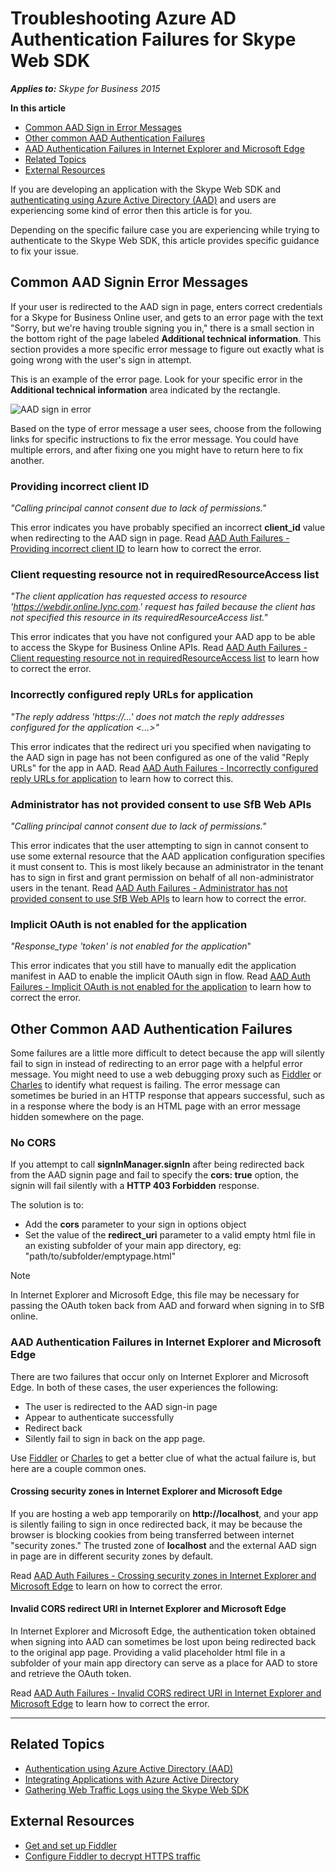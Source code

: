 # Troubleshooting Azure AD Authentication Failures for Skype Web SDK

_**Applies to:** Skype for Business 2015_

**In this article**
- [Common AAD Sign in Error Messages](#error-messages)
- [Other common AAD Authentication Failures](#other-failures)
- [AAD Authentication Failures in Internet Explorer and Microsoft Edge](#MS-specific)
- [Related Topics](#related-topics)
- [External Resources](#external-resources)

If you are developing an application with the Skype Web SDK and [authenticating using Azure Active Directory (AAD)](../../PTAuthAzureAD.md) and users are experiencing some kind of error then this article is for you.

Depending on the specific failure case you are experiencing while trying to authenticate to the Skype Web SDK, this article provides specific guidance to fix your issue. 

<a name="error-messages"></a>
## Common AAD Signin Error Messages

If your user is redirected to the AAD sign in page, enters correct credentials for a Skype for Business Online user, and gets to an error page with the text "Sorry, but we're having trouble signing you in," there is a small section in the bottom right of the page labeled **Additional technical information**. This section provides a more specific error message to figure out exactly what is going wrong with the user's sign in attempt.

This is an example of the error page. Look for your specific error in the **Additional technical information** area indicated by the rectangle.

![AAD sign in error](../../../images/troubleshooting/auth/AdditionalTechnicalInfo.PNG)

Based on the type of error message a user sees, choose from the following links for specific instructions to fix the error message. You could have multiple errors, and after fixing one you might have to return here to fix another.

### Providing incorrect client ID

_"Calling principal cannot consent due to lack of permissions."_

This error indicates you have probably specified an incorrect **client_id** value when redirecting to the AAD sign in page.
Read [AAD Auth Failures - Providing incorrect client ID](./AADAuth-ClientID.md) to learn how to correct the error.

### Client requesting resource not in requiredResourceAccess list

_"The client application has requested access to resource 'https://webdir.online.lync.com.' request has failed because the client has not specified this resource in its requiredResourceAccess list."_

This error indicates that you have not configured your AAD app to be able to access the Skype for Business Online APIs.
Read [AAD Auth Failures - Client requesting resource not in requiredResourceAccess list](./AADAuth-DelegatePermissions.md) to learn how to correct the error.

### Incorrectly configured reply URLs for application

_"The reply address 'https://...' does not match the reply addresses configured for the application <...>"_

This error indicates that the redirect uri you specified when navigating to the AAD sign in page has not been configured as one of the valid "Reply URLs" for the app in AAD.
Read [AAD Auth Failures - Incorrectly configured reply URLs for application](./AADAuth-ReplyURLs.md) to learn how to correct this.

### Administrator has not provided consent to use SfB Web APIs

_"Calling principal cannot consent due to lack of permissions."_

This error indicates that the user attempting to sign in cannot consent to use some external resource that the AAD application configuration specifies it must consent to. This is most likely because an administrator in the tenant has to sign in first and grant permission on behalf of all non-administrator users in the tenant.
Read [AAD Auth Failures - Administrator has not provided consent to use SfB Web APIs](./AADAuth-AdminConsent.md) to learn how to correct the error.

### Implicit OAuth is not enabled for the application

_"Response_type 'token' is not enabled for the application_"

This error indicates that you still have to manually edit the application manifest in AAD to enable the implicit OAuth sign in flow.
Read [AAD Auth Failures - Implicit OAuth is not enabled for the application](./AADAuth-EnableImplicitOAuth.md) to learn how to correct the error.

<a name="other-failures"></a>
## Other Common AAD Authentication Failures

Some failures are a little more difficult to detect because the app will silently fail to sign in instead of redirecting to an error page with a helpful error message. You might need to use a web debugging proxy such as [Fiddler](http://www.telerik.com/fiddler) or [Charles](https://www.charlesproxy.com/) to identify what request is failing. The error message can sometimes be buried in an HTTP response that appears successful, such as in a response where the body is an HTML page with an error message hidden somewhere on the page.

### No CORS

If you attempt to call **signInManager.signIn** after being redirected back from the AAD signin page and fail to specify the **cors: true** option, the signin will fail silently with a **HTTP 403 Forbidden** response.

The solution is to:

- Add the **cors** parameter to your sign in options object 
- Set the value of the **redirect_uri** parameter to a valid empty html file in an existing subfolder of your main app directory, eg: "path/to/subfolder/emptypage.html"

> [!NOTE]
> In Internet Explorer and Microsoft Edge, this file may be necessary for passing the OAuth token back from AAD and forward when signing in to SfB online.

<a name="MS-specific"></a>
### AAD Authentication Failures in Internet Explorer and Microsoft Edge

There are two failures that occur only on Internet Explorer and Microsoft Edge. In both of these cases, the user experiences the following:

- The user is redirected to the AAD sign-in page
- Appear to authenticate successfully
- Redirect back
- Silently fail to sign in back on the app page. 

Use [Fiddler](http://www.telerik.com/fiddler) or [Charles](https://www.charlesproxy.com/) to get a better clue of what the actual failure is, but here are a couple common ones.

#### Crossing security zones in Internet Explorer and Microsoft Edge

If you are hosting a web app temporarily on **http://localhost**, and your app is silently failing to sign in once redirected back, it may be because the browser is blocking cookies from being transferred between internet "security zones." The trusted zone of **localhost** and the external AAD sign in page are in different security zones by default.

Read [AAD Auth Failures - Crossing security zones in Internet Explorer and Microsoft Edge](./AADAuth-IESecurityZones.md) to learn on how to correct the error.

#### Invalid CORS redirect URI in Internet Explorer and Microsoft Edge

In Internet Explorer and Microsoft Edge, the authentication token obtained when signing into AAD can sometimes be lost upon being redirected back to the original app page. Providing a valid placeholder html file in a subfolder of your main app directory can serve as a place for AAD to store and retrieve the OAuth token.

Read [AAD Auth Failures - Invalid CORS redirect URI in Internet Explorer and Microsoft Edge](./AADAuth-IECORSRedirectURI.md) to learn how to correct the error.

---

<a name="related-topics"></a>
## Related Topics

- [Authentication using Azure Active Directory (AAD)](../../PTAuthAzureAD.md)
- [Integrating Applications with Azure Active Directory](/azure/active-directory/active-directory-integrating-applications)
- [Gathering Web Traffic Logs using the Skype Web SDK](../gatheringLogs/Logs-WebTraffic.md)

<a name="external-resources"></a>
## External Resources

- [Get and set up Fiddler](http://docs.telerik.com/fiddler/Configure-Fiddler/Tasks/InstallFiddler)
- [Configure Fiddler to decrypt HTTPS traffic](http://docs.telerik.com/fiddler/Configure-Fiddler/Tasks/DecryptHTTPS)
